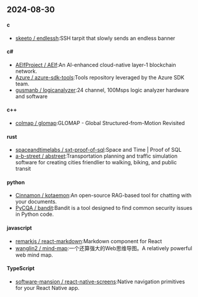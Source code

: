 ## 2024-08-30
#### c
* [skeeto / endlessh](https://github.com/skeeto/endlessh):SSH tarpit that slowly sends an endless banner
#### c#
* [AElfProject / AElf](https://github.com/AElfProject/AElf):An AI-enhanced cloud-native layer-1 blockchain network.
* [Azure / azure-sdk-tools](https://github.com/Azure/azure-sdk-tools):Tools repository leveraged by the Azure SDK team.
* [gusmanb / logicanalyzer](https://github.com/gusmanb/logicanalyzer):24 channel, 100Msps logic analyzer hardware and software
#### c++
* [colmap / glomap](https://github.com/colmap/glomap):GLOMAP - Global Structured-from-Motion Revisited
#### rust
* [spaceandtimelabs / sxt-proof-of-sql](https://github.com/spaceandtimelabs/sxt-proof-of-sql):Space and Time | Proof of SQL
* [a-b-street / abstreet](https://github.com/a-b-street/abstreet):Transportation planning and traffic simulation software for creating cities friendlier to walking, biking, and public transit
#### python
* [Cinnamon / kotaemon](https://github.com/Cinnamon/kotaemon):An open-source RAG-based tool for chatting with your documents.
* [PyCQA / bandit](https://github.com/PyCQA/bandit):Bandit is a tool designed to find common security issues in Python code.
#### javascript
* [remarkjs / react-markdown](https://github.com/remarkjs/react-markdown):Markdown component for React
* [wanglin2 / mind-map](https://github.com/wanglin2/mind-map):一个还算强大的Web思维导图。A relatively powerful web mind map.
#### TypeScript
* [software-mansion / react-native-screens](https://github.com/software-mansion/react-native-screens):Native navigation primitives for your React Native app.
